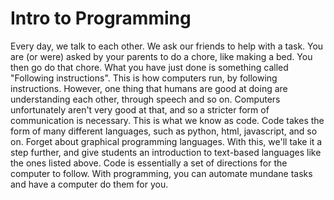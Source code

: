 # Intro to Programming
Every day, we talk to each other. We ask our friends to help with a task. You are (or were) asked by your parents to do a chore, like making a bed. You then go do that chore. What you have just done is something called "Following instructions". This is how computers run, by following instructions. However, one thing that humans are good at doing are understanding each other, through speech and so on. Computers unfortunately aren't very good at that, and so a stricter form of communication is necessary. This is what we know as code. Code takes the form of many different languages, such as python, html, javascript, and so on. Forget about graphical programming languages. With this, we'll take it a step further, and give students an introduction to text-based languages like the ones listed above. Code is essentially a set of directions for the computer to follow. With programming, you can automate mundane tasks and have a computer do them for you.  

